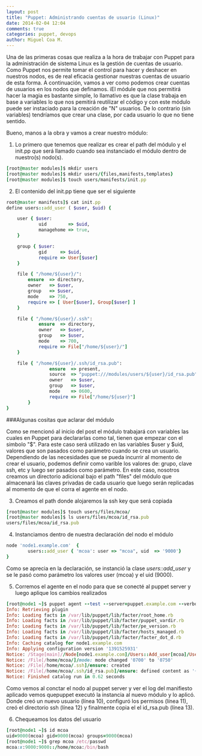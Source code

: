 ```yaml
---
layout: post
title: "Puppet: Administrando cuentas de usuario (Linux)"
date: 2014-02-04 12:04
comments: true
categories: puppet, devops
author: Miguel Coa M.
---
```

Una de las primeras cosas que realiza a la hora de trabajar con Puppet para la administración de sistema Linux es la gestión de cuentas de usuario. Como Puppet nos permite tomar el control para hacer y deshacer en nuestros nodos, es de real eficacia gestionar nuestras cuentas de usuario de esta forma. A continuación, vamos a ver como podemos crear cuentas de usuarios en los nodos que definamos. 
iEl módule que nos permitirá hacer la magia es bastante simple, lo llamativo es que la clase trabaja en base a variables lo que nos pemitirá reutilizar el código y con este módulo puede ser instaciado para la creación de "N" usuarios. De lo contrario (sin variables) tendríamos que crear una clase, por cada usuario lo que no tiene sentido. 

Bueno, manos a la obra y vamos a crear nuestro módulo:

1. Lo primero que tenemos que realizar es crear el path del módulo y el init.pp que será llamado cuando sea instanciado el módulo dentro de nuestro(s) nodo(s).

```ruby
[root@master modules]$ mkdir users
[root@master modules]$ mkdir users/{files,manifests,templates}
[root@master modules]$ touch users/manifests/init.pp
```

2. El contenido del init.pp tiene que ser el siguiente 

```ruby
root@master manifests]$ cat init.pp
define users::add_user ( $user, $uid) {

    user { $user:
            uid        => $uid,
            managehome => true,
    }

    group { $user:
            gid     => $uid,
            require => User[$user]
    }

    file { "/home/${user}/":
        ensure  => directory,
        owner   => $user,
        group   => $user,
        mode    => 750,
        require => [ User[$user], Group[$user] ]
    }

    file { "/home/${user}/.ssh":
            ensure  => directory,
            owner   => $user,
            group   => $user,
            mode    => 700,
            require => File["/home/${user}/"]
    }

    file { "/home/${user}/.ssh/id_rsa.pub":
                ensure  => present,
                source  => "puppet:///modules/users/${user}/id_rsa.pub",
                owner   => $user,
                group   => $user,
                mode    => 0600,
                require => File["/home/${user}"]
        }
}
```
###Algunas cositas que aclarar del módulo 

<!-- more -->

Como se mencionó al inicio del post el módulo trabajará con variables las cuales en Puppet para declararlas como tal, tienen que empezar con el simbolo "$". Para este caso será utilizado en las variables $user y $uid, valores que son pasados como parámetro cuando se crea un usuario. Dependiendo de las necesidades que se pueda incurrir al momento de crear el usuario, podemos definir como varible los valores de: grupo, clave ssh, etc y luego ser pasados como parámetro. En este caso, nosotros creamos un directorio adicional bajo el path "files" del módulo que almacenará las claves privadas de cada usuario que luego serán replicadas al momento de que el corra el agente en el nodo.

3. Creamos el path donde alojaremos la ssh key que será copiada
```ruby
[root@master modules]$ touch users/files/mcoa/
[root@master modules]$ ls users/files/mcoa/id_rsa.pub
users/files/mcoa/id_rsa.pub
```
4. Instanciamos dentro de nuestra declaración del nodo el módulo
```ruby
node 'node1.example.com'  {
        users::add_user { 'mcoa': user => "mcoa", uid  => '9000'}
}
```
Como se aprecia en la declaración, se instanció la clase <i>users::add_user</i> y se le pasó como parámetro los valores user (mcoa) y el uid (9000). 

5. Corremos el agente en el nodo para que se conecté al puppet server y luego aplique los cambios realizados
```ruby
[root@node1 ~]$ puppet agent --test --server=puppet.example.com --verbose
Info: Retrieving plugin
Info: Loading facts in /var/lib/puppet/lib/facter/root_home.rb
Info: Loading facts in /var/lib/puppet/lib/facter/puppet_vardir.rb
Info: Loading facts in /var/lib/puppet/lib/facter/pe_version.rb
Info: Loading facts in /var/lib/puppet/lib/facter/hosts_managed.rb
Info: Loading facts in /var/lib/puppet/lib/facter/facter_dot_d.rb
Info: Caching catalog for node1.example.com
Info: Applying configuration version '1391525931'
Notice: /Stage[main]//Node[node1.example.com]/Users::Add_user[mcoa]/User[mcoa]/ensure: created
Notice: /File[/home/mcoa/]/mode: mode changed '0700' to '0750'
Notice: /File[/home/mcoa/.ssh]/ensure: created
Notice: /File[/home/mcoa/.ssh/id_rsa.pub]/ensure: defined content as '{md5}71870f4be78f298442c2b6929ab3a8cb'
Notice: Finished catalog run in 0.62 seconds
```
Como vemos al conctar el nodo al puppet server y ver el log del manifiesto aplicado vemos quepuppet executó la instancia al nuevo módulo y lo aplicó. Donde creó un nuevo usuario (línea 10), configuró los permisos (línea 11), creó el directorio ssh (línea 12) y finalmente copia el el id_rsa.pub (línea 13). 

6. Chequeamos los datos del usuario
```ruby
[root@node1 ~]$ id mcoa
uid=9000(mcoa) gid=9000(mcoa) groups=9000(mcoa)
[root@node1 ~]$ grep mcoa /etc/passwd
mcoa:x:9000:9000::/home/mcoa:/bin/bash
```


